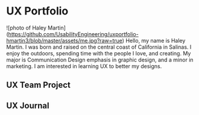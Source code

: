 # UX Portfolio
![photo of Haley Martin] (https://github.com/UsabilityEngineering/uxportfolio-hmartin3/blob/master/assets/me.jpg?raw=true)
Hello, my name is Haley Martin. I was born and raised on the central coast of California in Salinas. I enjoy the outdoors, spending time with the people I love, and creating. My major is Communication Design emphasis in graphic design, and a minor in marketing. I am interested in learning UX to better my designs.
## UX Team Project


## UX Journal

